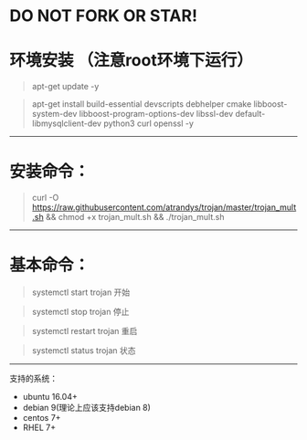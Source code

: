 # DO NOT FORK OR STAR!

# 环境安装 （注意root环境下运行）
> apt-get update -y

> apt-get install build-essential devscripts debhelper cmake libboost-system-dev libboost-program-options-dev libssl-dev default-libmysqlclient-dev python3 curl openssl -y
---
# 安装命令：
> curl -O https://raw.githubusercontent.com/atrandys/trojan/master/trojan_mult.sh && chmod +x trojan_mult.sh && ./trojan_mult.sh
---
# 基本命令：
> systemctl start trojan                开始

> systemctl stop trojan                 停止

> systemctl restart trojan              重启

> systemctl status trojan               状态

---
支持的系统：
- ubuntu 16.04+
- debian 9(理论上应该支持debian 8)
- centos 7+
- RHEL 7+
